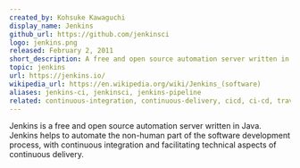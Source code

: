 ```yaml
---
created_by: Kohsuke Kawaguchi
display_name: Jenkins
github_url: https://github.com/jenkinsci
logo: jenkins.png
released: February 2, 2011
short_description: A free and open source automation server written in Java.
topic: jenkins
url: https://jenkins.io/
wikipedia_url: https://en.wikipedia.org/wiki/Jenkins_(software)
aliases: jenkins-ci, jenkinsci, jenkins-pipeline
related: continuous-integration, continuous-delivery, cicd, ci-cd, travis, build-automation
---
```


Jenkins is a free and open source automation server written in Java. Jenkins helps to automate the non-human part of the software development process, with continuous integration and facilitating technical aspects of continuous delivery.
